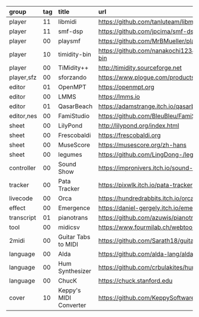 group      | tag | title                  | url
:-         | :-  | :-                     | :-
player     | 11  | libmidi                | https://github.com/tanluteam/libmidi
player     | 11  | smf-dsp                | https://github.com/jpcima/smf-dsp
player     | 00  | playsmf                | https://github.com/MrBMueller/playsmf
player     | 10  | timidity-bin           | https://github.com/nanakochi123456/timidity-bin
player     | 00  | TiMidity++             | http://timidity.sourceforge.net
player,sfz | 00  | sforzando              | https://www.plogue.com/products/sforzando.html
editor     | 01  | OpenMPT                | https://openmpt.org
editor     | 00  | LMMS                   | https://lmms.io
editor     | 01  | QasarBeach             | https://adamstrange.itch.io/qasarbeach
editor,nes | 00  | FamiStudio             | https://github.com/BleuBleu/FamiStudio
sheet      | 00  | LilyPond               | http://lilypond.org/index.html
sheet      | 00  | Frescobaldi            | https://frescobaldi.org
sheet      | 00  | MuseScore              | https://musescore.org/zh-hans
sheet      | 00  | legumes                | https://github.com/LingDong-/legumes
controller | 00  | Sound Show             | https://impronivers.itch.io/sound-show
tracker    | 00  | Pata Tracker           | https://pixwlk.itch.io/pata-tracker
livecode   | 00  | Orca                   | https://hundredrabbits.itch.io/orca
effect     | 00  | Emergence              | https://daniel-gergely.itch.io/emergence
transcript | 01  | pianotrans             | https://github.com/azuwis/pianotrans
tool       | 00  | midicsv                | https://www.fourmilab.ch/webtools/midicsv
2midi      | 00  | Guitar Tabs to MIDI    | https://github.com/Sarath18/guitar-tabs-to-MIDI
language   | 00  | Alda                   | https://github.com/alda-lang/alda
language   | 00  | Hum Synthesizer        | https://github.com/crbulakites/hum
language   | 00  | ChucK                  | https://chuck.stanford.edu
cover      | 10  | Keppy's MIDI Converter | https://github.com/KeppySoftware/KMC
